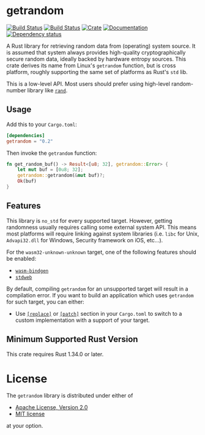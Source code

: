 # getrandom

[![Build Status](https://travis-ci.org/rust-random/getrandom.svg?branch=master)](https://travis-ci.org/rust-random/getrandom)
[![Build Status](https://ci.appveyor.com/api/projects/status/github/rust-random/getrandom?svg=true)](https://ci.appveyor.com/project/rust-random/getrandom)
[![Crate](https://img.shields.io/crates/v/getrandom.svg)](https://crates.io/crates/getrandom)
[![Documentation](https://docs.rs/getrandom/badge.svg)](https://docs.rs/getrandom)
[![Dependency status](https://deps.rs/repo/github/rust-random/getrandom/status.svg)](https://deps.rs/repo/github/rust-random/getrandom)


A Rust library for retrieving random data from (operating) system source. It is
assumed that system always provides high-quality cryptographically secure random
data, ideally backed by hardware entropy sources. This crate derives its name
from Linux's `getrandom` function, but is cross platform, roughly supporting
the same set of platforms as Rust's `std` lib.

This is a low-level API. Most users should prefer using high-level random-number
library like [`rand`].

[`rand`]: https://crates.io/crates/rand

## Usage

Add this to your `Cargo.toml`:

```toml
[dependencies]
getrandom = "0.2"
```

Then invoke the `getrandom` function:

```rust
fn get_random_buf() -> Result<[u8; 32], getrandom::Error> {
    let mut buf = [0u8; 32];
    getrandom::getrandom(&mut buf)?;
    Ok(buf)
}
```

## Features

This library is `no_std` for every supported target. However, getting randomness
usually requires calling some external system API. This means most platforms
will require linking against system libraries (i.e. `libc` for Unix,
`Advapi32.dll` for Windows, Security framework on iOS, etc...).

For the `wasm32-unknown-unknown` target, one of the following features should be
enabled:

-   [`wasm-bindgen`](https://crates.io/crates/wasm_bindgen)
-   [`stdweb`](https://crates.io/crates/stdweb)

By default, compiling `getrandom` for an unsupported target will result in
a compilation error. If you want to build an application which uses `getrandom`
for such target, you can either:
- Use [`[replace]`][replace] or [`[patch]`][patch] section in your `Cargo.toml`
to switch to a custom implementation with a support of your target.

[replace]: https://doc.rust-lang.org/cargo/reference/manifest.html#the-replace-section
[patch]: https://doc.rust-lang.org/cargo/reference/manifest.html#the-patch-section

## Minimum Supported Rust Version

This crate requires Rust 1.34.0 or later.

# License

The `getrandom` library is distributed under either of

 * [Apache License, Version 2.0](LICENSE-APACHE)
 * [MIT license](LICENSE-MIT)

at your option.
